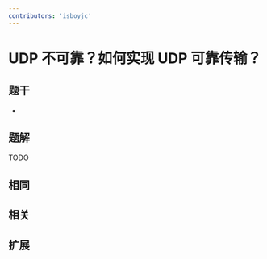 ```yaml
---
contributors: 'isboyjc'
---
```


# UDP 不可靠？如何实现 UDP 可靠传输？


## 题干

- 



## 题解

<!-- ::: details 点我查看题解 -->

  TODO

<!-- ::: -->



## 相同


## 相关


## 扩展

